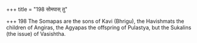 +++
title = "198 सोमपास् तु"

+++
198	The Somapas are the sons of Kavi (Bhrigu), the Havishmats the children of Angiras, the Agyapas the offspring of Pulastya, but the Sukalins (the issue) of Vasishtha.